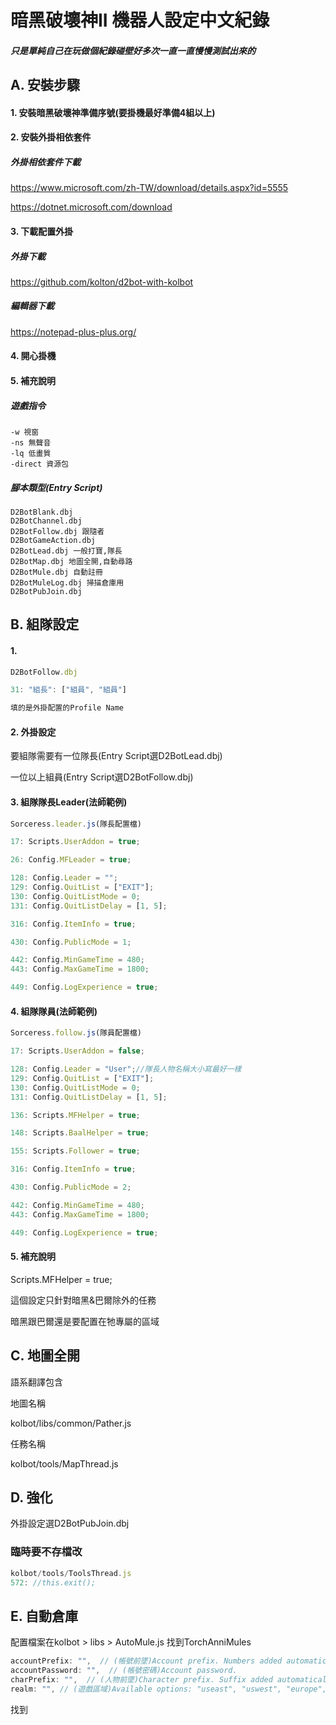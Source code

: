 **暗黑破壞神II 機器人設定中文紀錄**
=======

##### 只是單純自己在玩做個紀錄碰壁好多次一直一直慢慢測試出來的
## A. 安裝步驟
#### 1. 安裝暗黑破壞神準備序號(要掛機最好準備4組以上)
#### 2. 安裝外掛相依套件

##### 外掛相依套件下載
https://www.microsoft.com/zh-TW/download/details.aspx?id=5555

https://dotnet.microsoft.com/download

#### 3. 下載配置外掛

##### 外掛下載
https://github.com/kolton/d2bot-with-kolbot

##### 編輯器下載
https://notepad-plus-plus.org/

#### 4. 開心掛機

#### 5. 補充說明

##### 遊戲指令
```
-w 視窗
-ns 無聲音
-lq 低畫質
-direct 資源包
```

##### 腳本類型(Entry Script)
```
D2BotBlank.dbj
D2BotChannel.dbj
D2BotFollow.dbj 跟隨者
D2BotGameAction.dbj
D2BotLead.dbj 一般打寶,隊長
D2BotMap.dbj 地圖全開,自動尋路
D2BotMule.dbj 自動註冊
D2BotMuleLog.dbj 掃描倉庫用
D2BotPubJoin.dbj
```

## B. 組隊設定
#### 1. 
```js
D2BotFollow.dbj

31: "組長": ["組員", "組員"]

填的是外掛配置的Profile Name
```
#### 2. 外掛設定
要組隊需要有一位隊長(Entry Script選D2BotLead.dbj)

一位以上組員(Entry Script選D2BotFollow.dbj)

#### 3. 組隊隊長Leader(法師範例)
```js
Sorceress.leader.js(隊長配置檔)

17: Scripts.UserAddon = true;

26: Config.MFLeader = true;

128: Config.Leader = "";
129: Config.QuitList = ["EXIT"];
130: Config.QuitListMode = 0;
131: Config.QuitListDelay = [1, 5];

316: Config.ItemInfo = true;

430: Config.PublicMode = 1;

442: Config.MinGameTime = 480;
443: Config.MaxGameTime = 1800;

449: Config.LogExperience = true;
```

#### 4. 組隊隊員(法師範例)
```js
Sorceress.follow.js(隊員配置檔)

17: Scripts.UserAddon = false;

128: Config.Leader = "User";//隊長人物名稱大小寫最好一樣
129: Config.QuitList = ["EXIT"];
130: Config.QuitListMode = 0;
131: Config.QuitListDelay = [1, 5];

136: Scripts.MFHelper = true;

148: Scripts.BaalHelper = true;

155: Scripts.Follower = true;

316: Config.ItemInfo = true;

430: Config.PublicMode = 2;

442: Config.MinGameTime = 480;
443: Config.MaxGameTime = 1800;

449: Config.LogExperience = true;
```

#### 5. 補充說明
Scripts.MFHelper = true;

這個設定只針對暗黑&巴爾除外的任務

暗黑跟巴爾還是要配置在牠專屬的區域

## C. 地圖全開
語系翻譯包含

地圖名稱

kolbot/libs/common/Pather.js

任務名稱

kolbot/tools/MapThread.js

## D. 強化
外掛設定選D2BotPubJoin.dbj

### 臨時要不存檔改
```js
kolbot/tools/ToolsThread.js
572: //this.exit();
```

## E. 自動倉庫
配置檔案在kolbot > libs > AutoMule.js
找到TorchAnniMules
```js
accountPrefix: "",  // (帳號前墜)Account prefix. Numbers added automatically when making accounts.
accountPassword: "",  // (帳號密碼)Account password.
charPrefix: "",  // (人物前墜)Character prefix. Suffix added automatically when making characters.
realm: "", // (遊戲區域)Available options: "useast", "uswest", "europe", "asia"
```

找到
```js
```
